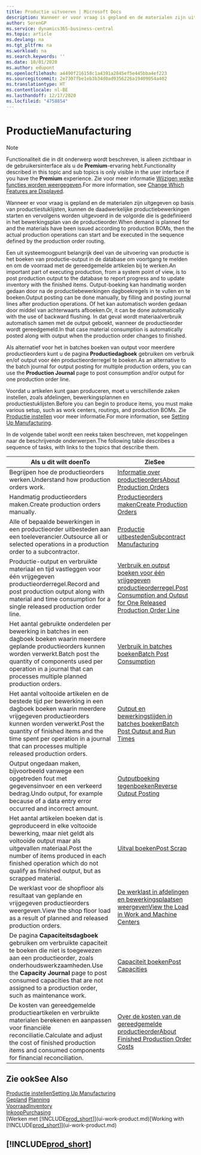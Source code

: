 ```yaml
---
title: Productie uitvoeren | Microsoft Docs
description: Wanneer er voor vraag is gepland en de materialen zijn uitgegeven op basis van productiestuklijsten, kunnen de daadwerkelijke productiebewerkingen starten en vervolgens worden uitgevoerd in de volgorde die is gedefinieerd in het bewerkingsplan van de productieorder.
author: SorenGP
ms.service: dynamics365-business-central
ms.topic: article
ms.devlang: na
ms.tgt_pltfrm: na
ms.workload: na
ms.search.keywords: ''
ms.date: 10/01/2020
ms.author: edupont
ms.openlocfilehash: a4490f216158c1a4391a2845ef5e445bba4ef223
ms.sourcegitcommit: 2e7307fbe1eb3b34d0ad9356226a19409054a402
ms.translationtype: HT
ms.contentlocale: nl-BE
ms.lasthandoff: 12/17/2020
ms.locfileid: "4758854"
---
```

# <a name="manufacturing"></a><span data-ttu-id="0a066-103">Productie</span><span class="sxs-lookup"><span data-stu-id="0a066-103">Manufacturing</span></span>
> [!NOTE]
> <span data-ttu-id="0a066-104">Functionaliteit die in dit onderwerp wordt beschreven, is alleen zichtbaar in de gebruikersinterface als u de **Premium**-ervaring hebt.</span><span class="sxs-lookup"><span data-stu-id="0a066-104">Functionality described in this topic and sub topics is only visible in the user interface if you have the **Premium** experience.</span></span> <span data-ttu-id="0a066-105">Zie voor meer informatie [Wijzigen welke functies worden weergegeven](ui-experiences.md).</span><span class="sxs-lookup"><span data-stu-id="0a066-105">For more information, see [Change Which Features are Displayed](ui-experiences.md).</span></span>

<span data-ttu-id="0a066-106">Wanneer er voor vraag is gepland en de materialen zijn uitgegeven op basis van productiestuklijsten, kunnen de daadwerkelijke productiebewerkingen starten en vervolgens worden uitgevoerd in de volgorde die is gedefinieerd in het bewerkingsplan van de productieorder.</span><span class="sxs-lookup"><span data-stu-id="0a066-106">When demand is planned for and the materials have been issued according to production BOMs, then the actual production operations can start and be executed in the sequence defined by the production order routing.</span></span>  

<span data-ttu-id="0a066-107">Een uit systeemoogpunt belangrijk deel van de uitvoering van productie is het boeken van productie-output in de database om voortgang te melden en om de voorraad met de gereedgemelde artikelen bij te werken.</span><span class="sxs-lookup"><span data-stu-id="0a066-107">An important part of executing production, from a system point of view, is to post production output to the database to report progress and to update inventory with the finished items.</span></span> <span data-ttu-id="0a066-108">Output-boeking kan handmatig worden gedaan door na de productiebewerkingen dagboekregels in te vullen en te boeken.</span><span class="sxs-lookup"><span data-stu-id="0a066-108">Output posting can be done manually, by filling and posting journal lines after production operations.</span></span> <span data-ttu-id="0a066-109">Of het kan automatisch worden gedaan door middel van achterwaarts afboeken.</span><span class="sxs-lookup"><span data-stu-id="0a066-109">Or, it can be done automatically with the use of backward flushing.</span></span> <span data-ttu-id="0a066-110">In dat geval wordt materiaalverbruik automatisch samen met de output geboekt, wanneer de productieorder wordt gereedgemeld.</span><span class="sxs-lookup"><span data-stu-id="0a066-110">In that case material consumption is automatically posted along with output when the production order changes to finished.</span></span>  

<span data-ttu-id="0a066-111">Als alternatief voor het in batches boeken van output voor meerdere productieorders kunt u de pagina **Productiedagboek** gebruiken om verbruik en/of output voor één productieorderregel te boeken.</span><span class="sxs-lookup"><span data-stu-id="0a066-111">As an alternative to the batch journal for output posting for multiple production orders, you can use the **Production Journal** page to post consumption and/or output for one production order line.</span></span>

<span data-ttu-id="0a066-112">Voordat u artikelen kunt gaan produceren, moet u verschillende zaken instellen, zoals afdelingen, bewerkingsplannen en productiestuklijsten.</span><span class="sxs-lookup"><span data-stu-id="0a066-112">Before you can begin to produce items, you must make various setup, such as work centers, routings, and production BOMs.</span></span> <span data-ttu-id="0a066-113">Zie [Productie instellen](production-configure-production-processes.md) voor meer informatie.</span><span class="sxs-lookup"><span data-stu-id="0a066-113">For more information, see [Setting Up Manufacturing](production-configure-production-processes.md).</span></span>

<span data-ttu-id="0a066-114">In de volgende tabel wordt een reeks taken beschreven, met koppelingen naar de beschrijvende onderwerpen.</span><span class="sxs-lookup"><span data-stu-id="0a066-114">The following table describes a sequence of tasks, with links to the topics that describe them.</span></span>   

|<span data-ttu-id="0a066-115">**Als u dit wilt doen**</span><span class="sxs-lookup"><span data-stu-id="0a066-115">**To**</span></span>|<span data-ttu-id="0a066-116">**Zie**</span><span class="sxs-lookup"><span data-stu-id="0a066-116">**See**</span></span>|  
|------------|-------------|  
|<span data-ttu-id="0a066-117">Begrijpen hoe de productieorders werken.</span><span class="sxs-lookup"><span data-stu-id="0a066-117">Understand how production orders work.</span></span>|[<span data-ttu-id="0a066-118">Informatie over productieorders</span><span class="sxs-lookup"><span data-stu-id="0a066-118">About Production Orders</span></span>](production-about-production-orders.md)|
|<span data-ttu-id="0a066-119">Handmatig productieorders maken.</span><span class="sxs-lookup"><span data-stu-id="0a066-119">Create production orders manually.</span></span>|[<span data-ttu-id="0a066-120">Productieorders maken</span><span class="sxs-lookup"><span data-stu-id="0a066-120">Create Production Orders</span></span>](production-how-to-create-production-orders.md)|
|<span data-ttu-id="0a066-121">Alle of bepaalde bewerkingen in een productieorder uitbesteden aan een toeleverancier.</span><span class="sxs-lookup"><span data-stu-id="0a066-121">Outsource all or selected operations in a production order to a subcontractor.</span></span>|[<span data-ttu-id="0a066-122">Productie uitbesteden</span><span class="sxs-lookup"><span data-stu-id="0a066-122">Subcontract Manufacturing</span></span>](production-how-to-subcontract-manufacturing.md)|
|<span data-ttu-id="0a066-123">Productie-output en verbruikte materiaal en tijd vastleggen voor één vrijgegeven productieorderregel.</span><span class="sxs-lookup"><span data-stu-id="0a066-123">Record and post production output along with material and time consumption for a single released production order line.</span></span>|[<span data-ttu-id="0a066-124">Verbruik en output boeken voor één vrijgegeven productieorderregel.</span><span class="sxs-lookup"><span data-stu-id="0a066-124">Post Consumption and Output for One Released Production Order Line</span></span>](production-how-to-register-consumption-and-output.md)|  
|<span data-ttu-id="0a066-125">Het aantal gebruikte onderdelen per bewerking in batches in een dagboek boeken waarin meerdere geplande productieorders kunnen worden verwerkt.</span><span class="sxs-lookup"><span data-stu-id="0a066-125">Batch post the quantity of components used per operation in a journal that can processes multiple planned production orders.</span></span>|[<span data-ttu-id="0a066-126">Verbruik in batches boeken</span><span class="sxs-lookup"><span data-stu-id="0a066-126">Batch Post Consumption</span></span>](production-how-to-post-consumption.md)|
|<span data-ttu-id="0a066-127">Het aantal voltooide artikelen en de bestede tijd per bewerking in een dagboek boeken waarin meerdere vrijgegeven productieorders kunnen worden verwerkt.</span><span class="sxs-lookup"><span data-stu-id="0a066-127">Post the quantity of finished items and the time spent per operation in a journal that can processes multiple released production orders.</span></span>|[<span data-ttu-id="0a066-128">Output en bewerkingstijden in batches boeken</span><span class="sxs-lookup"><span data-stu-id="0a066-128">Batch Post Output and Run Times</span></span>](production-how-to-post-output-quantity.md)|
|<span data-ttu-id="0a066-129">Output ongedaan maken, bijvoorbeeld vanwege een opgetreden fout met gegevensinvoer en een verkeerd bedrag.</span><span class="sxs-lookup"><span data-stu-id="0a066-129">Undo output, for example because of a data entry error occurred and incorrect amount.</span></span>  |[<span data-ttu-id="0a066-130">Outputboeking tegenboeken</span><span class="sxs-lookup"><span data-stu-id="0a066-130">Reverse Output Posting</span></span>](production-how-to-reverse-output-posting.md)|  
|<span data-ttu-id="0a066-131">Het aantal artikelen boeken dat is geproduceerd in elke voltooide bewerking, maar niet geldt als voltooide output maar als uitgevallen materiaal.</span><span class="sxs-lookup"><span data-stu-id="0a066-131">Post the number of items produced in each finished operation which do not qualify as finished output, but as scrapped material.</span></span>|[<span data-ttu-id="0a066-132">Uitval boeken</span><span class="sxs-lookup"><span data-stu-id="0a066-132">Post Scrap</span></span>](production-how-to-post-scrap.md)|
|<span data-ttu-id="0a066-133">De werklast voor de shopfloor als resultaat van geplande en vrijgegeven productieorders weergeven.</span><span class="sxs-lookup"><span data-stu-id="0a066-133">View the shop floor load as a result of planned and released production orders.</span></span>|[<span data-ttu-id="0a066-134">De werklast in afdelingen en bewerkingsplaatsen weergeven</span><span class="sxs-lookup"><span data-stu-id="0a066-134">View the Load in Work and Machine Centers</span></span>](production-how-to-view-the-load-on-work-centers.md)|      
|<span data-ttu-id="0a066-135">De pagina **Capaciteitsdagboek** gebruiken om verbruikte capaciteit te boeken die niet is toegewezen aan een productieorder, zoals onderhoudswerkzaamheden.</span><span class="sxs-lookup"><span data-stu-id="0a066-135">Use the **Capacity Journal** page to post consumed capacities that are not assigned to a production order, such as maintenance work.</span></span>|[<span data-ttu-id="0a066-136">Capaciteit boeken</span><span class="sxs-lookup"><span data-stu-id="0a066-136">Post Capacities</span></span>](production-how-to-post-capacities.md)|  
|<span data-ttu-id="0a066-137">De kosten van gereedgemelde productieartikelen en verbruikte materialen berekenen en aanpassen voor financiële reconciliatie.</span><span class="sxs-lookup"><span data-stu-id="0a066-137">Calculate and adjust the cost of finished production items and consumed components for financial reconciliation.</span></span>|[<span data-ttu-id="0a066-138">Over de kosten van de gereedgemelde productieorder</span><span class="sxs-lookup"><span data-stu-id="0a066-138">About Finished Production Order Costs</span></span>](finance-about-finished-production-order-costs.md)|  

## <a name="see-also"></a><span data-ttu-id="0a066-139">Zie ook</span><span class="sxs-lookup"><span data-stu-id="0a066-139">See Also</span></span>  
[<span data-ttu-id="0a066-140">Productie instellen</span><span class="sxs-lookup"><span data-stu-id="0a066-140">Setting Up Manufacturing</span></span>](production-configure-production-processes.md)  
<span data-ttu-id="0a066-141">[Gepland](production-planning.md)    </span><span class="sxs-lookup"><span data-stu-id="0a066-141">[Planning](production-planning.md)    </span></span>  
[<span data-ttu-id="0a066-142">Voorraad</span><span class="sxs-lookup"><span data-stu-id="0a066-142">Inventory</span></span>](inventory-manage-inventory.md)  
[<span data-ttu-id="0a066-143">Inkoop</span><span class="sxs-lookup"><span data-stu-id="0a066-143">Purchasing</span></span>](purchasing-manage-purchasing.md)  
<span data-ttu-id="0a066-144">[Werken met [!INCLUDE[prod_short](includes/prod_short.md)]](ui-work-product.md)</span><span class="sxs-lookup"><span data-stu-id="0a066-144">[Working with [!INCLUDE[prod_short](includes/prod_short.md)]](ui-work-product.md)</span></span>

## [!INCLUDE[prod_short](includes/free_trial_md.md)]  
